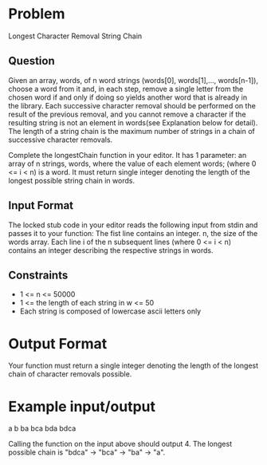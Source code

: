 # Problem
Longest Character Removal String Chain

## Question
Given an array, words, of n word strings (words[0], words[1],..., words[n-1]), choose a word from it and, in each step, remove a single letter from the chosen word if and only if doing so yields another word that is already in the library. Each successive character removal should be performed on the result of the previous removal, and you cannot remove a character if the resulting string is not an element in words(see Explanation below for detail). The length of a string chain is the maximum number of strings in a chain of successive character removals.

Complete the longestChain function in your editor. It has 1 parameter: an array of n strings, words, where the value of each element words; (where 0 <= i < n) is a word. It must return single integer denoting the length of the longest possible string chain in words.

## Input Format
The locked stub code in your editor reads the following input from stdin and passes it to your function: The fist line contains an integer. n, the size of the words array. Each line i of the n subsequent lines (where 0 <= i < n) contains an integer describing the respective strings in words.

## Constraints
* 1 <= n <= 50000
* 1 <= the length of each string in w <= 50
* Each string is composed of lowercase ascii letters only

# Output Format
Your function must return a single integer denoting the length of the longest chain of character removals possible.

# Example input/output
a
b
ba
bca
bda
bdca

Calling the function on the input above should output 4. The longest possible chain is "bdca" -> "bca" -> "ba" -> "a".
